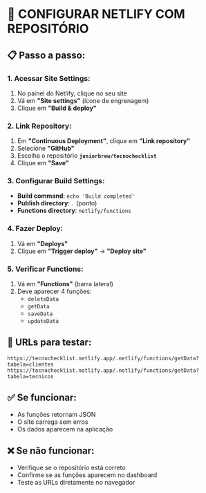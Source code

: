 # 🚀 **CONFIGURAR NETLIFY COM REPOSITÓRIO**

## 📋 **Passo a passo:**

### **1. Acessar Site Settings:**
1. No painel do Netlify, clique no seu site
2. Vá em **"Site settings"** (ícone de engrenagem)
3. Clique em **"Build & deploy"**

### **2. Link Repository:**
1. Em **"Continuous Deployment"**, clique em **"Link repository"**
2. Selecione **"GitHub"**
3. Escolha o repositório **`juniorbrew/tecnochecklist`**
4. Clique em **"Save"**

### **3. Configurar Build Settings:**
- **Build command**: `echo 'Build completed'`
- **Publish directory**: `.` (ponto)
- **Functions directory**: `netlify/functions`

### **4. Fazer Deploy:**
1. Vá em **"Deploys"**
2. Clique em **"Trigger deploy"** → **"Deploy site"**

### **5. Verificar Functions:**
1. Vá em **"Functions"** (barra lateral)
2. Deve aparecer 4 funções:
   - `deleteData`
   - `getData`
   - `saveData`
   - `updateData`

## 🎯 **URLs para testar:**
```
https://tecnochecklist.netlify.app/.netlify/functions/getData?tabela=clientes
https://tecnochecklist.netlify.app/.netlify/functions/getData?tabela=tecnicos
```

## ✅ **Se funcionar:**
- As funções retornam JSON
- O site carrega sem erros
- Os dados aparecem na aplicação

## ❌ **Se não funcionar:**
- Verifique se o repositório está correto
- Confirme se as funções aparecem no dashboard
- Teste as URLs diretamente no navegador
